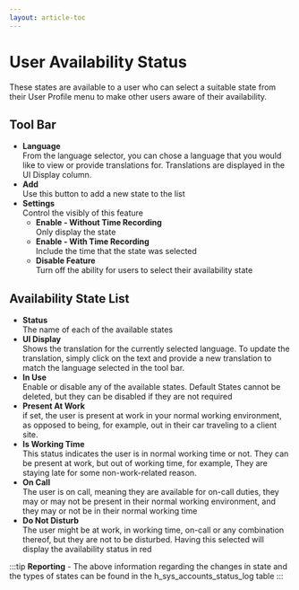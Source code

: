 ```yaml
---
layout: article-toc
---
```

# User Availability Status
These states are available to a user who can select a suitable state from their User Profile menu to make other users aware of their availability.

## Tool Bar
* **Language**<br>From the language selector, you can chose a language that you would like to view or provide translations for. Translations are displayed in the UI Display column.
* **Add**<br>Use this button to add a new state to the list
* **Settings**<br>Control the visibly of this feature
    * **Enable - Without Time Recording**<br>Only display the state
    * **Enable - With Time Recording**<br>Include the time that the state was selected
    * **Disable Feature**<br>Turn off the ability for users to select their availability state

## Availability State List
* **Status**<br>The name of each of the available states
* **UI Display**<br>Shows the translation for the currently selected language. To update the translation, simply click on the text and provide a new translation to match the language selected in the tool bar.
* **In Use**<br>Enable or disable any of the available states. Default States cannot be deleted, but they can be disabled if they are not required
* **Present At Work**<br>if set, the user is present at work in your normal working environment, as opposed to being, for example, out in their car traveling to a client site.
* **Is Working Time**<br>This status indicates the user is in normal working time or not. They can be present at work, but out of working time, for example, They are staying late for some non-work-related reason.
* **On Call**<br>The user is on call, meaning they are available for on-call duties, they may or may not be present in their normal working environment, and they may or not be in their normal working time
* **Do Not Disturb**<br>The user might be at work, in working time, on-call or any combination thereof, but they are not to be disturbed. Having this selected will display the availability status in red

:::tip
**Reporting** - The above information regarding the changes in state and the types of states can be found in the h_sys_accounts_status_log table
:::